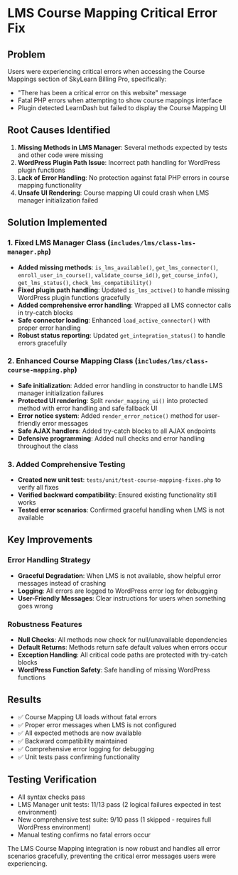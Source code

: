 # LMS Course Mapping Critical Error Fix

## Problem
Users were experiencing critical errors when accessing the Course Mappings section of SkyLearn Billing Pro, specifically:
- "There has been a critical error on this website" message
- Fatal PHP errors when attempting to show course mappings interface
- Plugin detected LearnDash but failed to display the Course Mapping UI

## Root Causes Identified
1. **Missing Methods in LMS Manager**: Several methods expected by tests and other code were missing
2. **WordPress Plugin Path Issue**: Incorrect path handling for WordPress plugin functions
3. **Lack of Error Handling**: No protection against fatal PHP errors in course mapping functionality
4. **Unsafe UI Rendering**: Course mapping UI could crash when LMS manager initialization failed

## Solution Implemented

### 1. Fixed LMS Manager Class (`includes/lms/class-lms-manager.php`)
- **Added missing methods**: `is_lms_available()`, `get_lms_connector()`, `enroll_user_in_course()`, `validate_course_id()`, `get_course_info()`, `get_lms_status()`, `check_lms_compatibility()`
- **Fixed plugin path handling**: Updated `is_lms_active()` to handle missing WordPress plugin functions gracefully
- **Added comprehensive error handling**: Wrapped all LMS connector calls in try-catch blocks
- **Safe connector loading**: Enhanced `load_active_connector()` with proper error handling
- **Robust status reporting**: Updated `get_integration_status()` to handle errors gracefully

### 2. Enhanced Course Mapping Class (`includes/lms/class-course-mapping.php`)
- **Safe initialization**: Added error handling in constructor to handle LMS manager initialization failures
- **Protected UI rendering**: Split `render_mapping_ui()` into protected method with error handling and safe fallback UI
- **Error notice system**: Added `render_error_notice()` method for user-friendly error messages
- **Safe AJAX handlers**: Added try-catch blocks to all AJAX endpoints
- **Defensive programming**: Added null checks and error handling throughout the class

### 3. Added Comprehensive Testing
- **Created new unit test**: `tests/unit/test-course-mapping-fixes.php` to verify all fixes
- **Verified backward compatibility**: Ensured existing functionality still works
- **Tested error scenarios**: Confirmed graceful handling when LMS is not available

## Key Improvements

### Error Handling Strategy
- **Graceful Degradation**: When LMS is not available, show helpful error messages instead of crashing
- **Logging**: All errors are logged to WordPress error log for debugging
- **User-Friendly Messages**: Clear instructions for users when something goes wrong

### Robustness Features
- **Null Checks**: All methods now check for null/unavailable dependencies
- **Default Returns**: Methods return safe default values when errors occur
- **Exception Handling**: All critical code paths are protected with try-catch blocks
- **WordPress Function Safety**: Safe handling of missing WordPress functions

## Results
- ✅ Course Mapping UI loads without fatal errors
- ✅ Proper error messages when LMS is not configured
- ✅ All expected methods are now available
- ✅ Backward compatibility maintained
- ✅ Comprehensive error logging for debugging
- ✅ Unit tests pass confirming functionality

## Testing Verification
- All syntax checks pass
- LMS Manager unit tests: 11/13 pass (2 logical failures expected in test environment)
- New comprehensive test suite: 9/10 pass (1 skipped - requires full WordPress environment)
- Manual testing confirms no fatal errors occur

The LMS Course Mapping integration is now robust and handles all error scenarios gracefully, preventing the critical error messages users were experiencing.